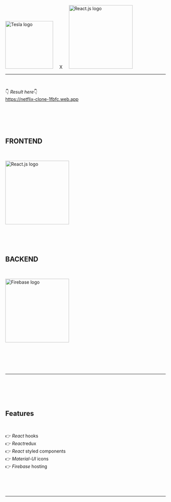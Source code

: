 <img src="https://external-content.duckduckgo.com/iu/?u=http%3A%2F%2Fwww.carlogos.org%2Flogo%2FTesla-logo-2003-2500x2500.png&f=1&nofb=1" width="150" alt="Tesla logo"><em></em><span style='margin: 20px;'>X</span><img src="https://external-content.duckduckgo.com/iu/?u=https%3A%2F%2Flogos-download.com%2Fwp-content%2Fuploads%2F2016%2F09%2FReact_logo_wordmark.png&f=1&nofb=1" width="200" alt="React.js logo">

<hr class="line"></br>

👇 <em>Result here</em>👇 </br>
https://netflix-clone-1fbfc.web.app

</br></br></br></br>

<h2>FRONTEND</h2></br>

<img src="https://external-content.duckduckgo.com/iu/?u=https%3A%2F%2Flogos-download.com%2Fwp-content%2Fuploads%2F2016%2F09%2FReact_logo_wordmark.png&f=1&nofb=1" width="200" alt="React.js logo"></br></br></br></br></br>

<h2>BACKEND</h2></br>

<img src="https://external-content.duckduckgo.com/iu/?u=https%3A%2F%2Fappdevcon.nl%2Fwp-content%2Fuploads%2F2019%2F02%2Flogo_lockup_firebase_horizontal.png&f=1&nofb=1" width="200" alt="Firebase logo"></br></br></br></br></br></br>

<hr class="line"></br></br></br></br>

<h2>Features</h2></br>

👉 <em>React</em> hooks</br>
👉 <em>React</em>redux</br>
👉 <em>React</em> styled components</br>
👉 <em>Material-UI</em> icons</br>
👉 <em>Firebase</em> hosting

</br></br></br>

<hr class="line"></br></br></br>
